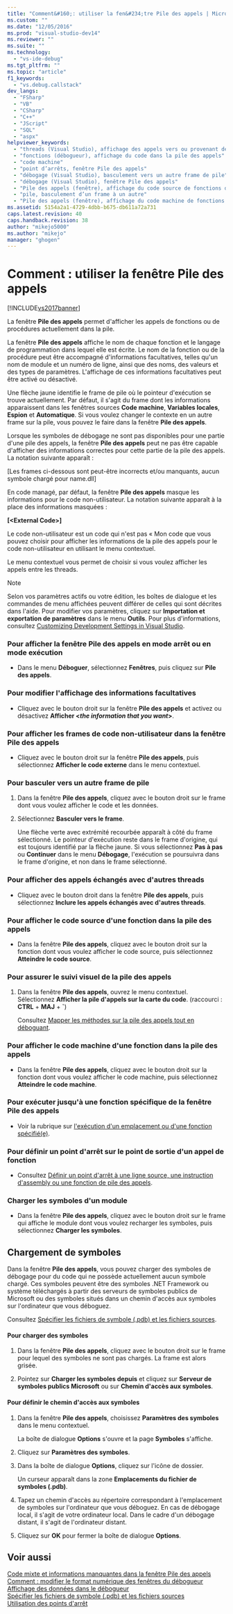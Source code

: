 ```yaml
---
title: "Comment&#160;: utiliser la fen&#234;tre Pile des appels | Microsoft Docs"
ms.custom: ""
ms.date: "12/05/2016"
ms.prod: "visual-studio-dev14"
ms.reviewer: ""
ms.suite: ""
ms.technology: 
  - "vs-ide-debug"
ms.tgt_pltfrm: ""
ms.topic: "article"
f1_keywords: 
  - "vs.debug.callstack"
dev_langs: 
  - "FSharp"
  - "VB"
  - "CSharp"
  - "C++"
  - "JScript"
  - "SQL"
  - "aspx"
helpviewer_keywords: 
  - "threads (Visual Studio), affichage des appels vers ou provenant de"
  - "fonctions (débogueur), affichage du code dans la pile des appels"
  - "code machine"
  - "point d’arrêts, fenêtre Pile des appels"
  - "débogage (Visual Studio), basculement vers un autre frame de pile"
  - "débogage (Visual Studio), fenêtre Pile des appels"
  - "Pile des appels (fenêtre), affichage du code source de fonctions dans la pile des appels"
  - "pile, basculement d’un frame à un autre"
  - "Pile des appels (fenêtre), affichage du code machine de fonctions dans la pile des appels"
ms.assetid: 5154a2a1-4729-4dbb-b675-db611a72a731
caps.latest.revision: 40
caps.handback.revision: 38
author: "mikejo5000"
ms.author: "mikejo"
manager: "ghogen"
---
```

# Comment&#160;: utiliser la fen&#234;tre Pile des appels
[!INCLUDE[vs2017banner](../code-quality/includes/vs2017banner.md)]

La fenêtre **Pile des appels** permet d'afficher les appels de fonctions ou de procédures actuellement dans la pile.  
  
 La fenêtre **Pile des appels** affiche le nom de chaque fonction et le langage de programmation dans lequel elle est écrite.  Le nom de la fonction ou de la procédure peut être accompagné d'informations facultatives, telles qu'un nom de module et un numéro de ligne, ainsi que des noms, des valeurs et des types de paramètres.  L'affichage de ces informations facultatives peut être activé ou désactivé.  
  
 Une flèche jaune identifie le frame de pile où le pointeur d'exécution se trouve actuellement.  Par défaut, il s'agit du frame dont les informations apparaissent dans les fenêtres sources **Code machine**, **Variables locales**, **Espion** et **Automatique**.  Si vous voulez changer le contexte en un autre frame sur la pile, vous pouvez le faire dans la fenêtre **Pile des appels**.  
  
 Lorsque les symboles de débogage ne sont pas disponibles pour une partie d'une pile des appels, la fenêtre **Pile des appels** peut ne pas être capable d'afficher des informations correctes pour cette partie de la pile des appels.  La notation suivante apparaît :  
  
 \[Les frames ci\-dessous sont peut\-être incorrects et\/ou manquants, aucun symbole chargé pour name.dll\]  
  
 En code managé, par défaut, la fenêtre **Pile des appels** masque les informations pour le code non\-utilisateur.  La notation suivante apparaît à la place des informations masquées :  
  
 **\[\<External Code\>\]**  
  
 Le code non\-utilisateur est un code qui n'est pas « Mon code que vous pouvez choisir pour afficher les informations de la pile des appels pour le code non\-utilisateur en utilisant le menu contextuel.  
  
 Le menu contextuel vous permet de choisir si vous voulez afficher les appels entre les threads.  
  
> [!NOTE]
>  Selon vos paramètres actifs ou votre édition, les boîtes de dialogue et les commandes de menu affichées peuvent différer de celles qui sont décrites dans l'aide.  Pour modifier vos paramètres, cliquez sur **Importation et exportation de paramètres** dans le menu **Outils**.  Pour plus d'informations, consultez [Customizing Development Settings in Visual Studio](http://msdn.microsoft.com/fr-fr/22c4debb-4e31-47a8-8f19-16f328d7dcd3).  
  
### Pour afficher la fenêtre Pile des appels en mode arrêt ou en mode exécution  
  
-   Dans le menu **Déboguer**, sélectionnez **Fenêtres**, puis cliquez sur **Pile des appels**.  
  
### Pour modifier l'affichage des informations facultatives  
  
-   Cliquez avec le bouton droit sur la fenêtre **Pile des appels** et activez ou désactivez **Afficher \<***the information that you want***\>**.  
  
### Pour afficher les frames de code non\-utilisateur dans la fenêtre Pile des appels  
  
-   Cliquez avec le bouton droit sur la fenêtre **Pile des appels**, puis sélectionnez **Afficher le code externe** dans le menu contextuel.  
  
### Pour basculer vers un autre frame de pile  
  
1.  Dans la fenêtre **Pile des appels**, cliquez avec le bouton droit sur le frame dont vous voulez afficher le code et les données.  
  
2.  Sélectionnez **Basculer vers le frame**.  
  
     Une flèche verte avec extrémité recourbée apparaît à côté du frame sélectionné.  Le pointeur d'exécution reste dans le frame d'origine, qui est toujours identifié par la flèche jaune.  Si vous sélectionnez **Pas à pas** ou **Continuer** dans le menu **Débogage**, l'exécution se poursuivra dans le frame d'origine, et non dans le frame sélectionné.  
  
### Pour afficher des appels échangés avec d'autres threads  
  
-   Cliquez avec le bouton droit dans la fenêtre **Pile des appels**, puis sélectionnez **Inclure les appels échangés avec d'autres threads**.  
  
### Pour afficher le code source d'une fonction dans la pile des appels  
  
-   Dans la fenêtre **Pile des appels**, cliquez avec le bouton droit sur la fonction dont vous voulez afficher le code source, puis sélectionnez **Atteindre le code source**.  
  
### Pour assurer le suivi visuel de la pile des appels  
  
1.  Dans la fenêtre **Pile des appels**, ouvrez le menu contextuel.  Sélectionnez **Afficher la pile d'appels sur la carte du code**. \(raccourci : **CTRL** \+ **MAJ** \+ **\`**\)  
  
     Consultez [Mapper les méthodes sur la pile des appels tout en déboguant](../debugger/map-methods-on-the-call-stack-while-debugging-in-visual-studio.md).  
  
### Pour afficher le code machine d'une fonction dans la pile des appels  
  
-   Dans la fenêtre **Pile des appels**, cliquez avec le bouton droit sur la fonction dont vous voulez afficher le code machine, puis sélectionnez **Atteindre le code machine**.  
  
### Pour exécuter jusqu'à une fonction spécifique de la fenêtre Pile des appels  
  
-   Voir la rubrique sur [l'exécution d'un emplacement ou d'une fonction spécifié\(e\)](../debugger/navigating-through-code-with-the-debugger.md#BKMK_Run_to_a_specified_location_or_function).  
  
### Pour définir un point d'arrêt sur le point de sortie d'un appel de fonction  
  
-   Consultez [Définir un point d'arrêt à une ligne source, une instruction d'assembly ou une fonction de pile des appels](../debugger/using-breakpoints.md#BKMK_Set_a_breakpoint_at_a_source_line__assembly_instruction__or_call_stack_function_).  
  
### Charger les symboles d'un module  
  
-   Dans la fenêtre **Pile des appels**, cliquez avec le bouton droit sur le frame qui affiche le module dont vous voulez recharger les symboles, puis sélectionnez **Charger les symboles**.  
  
## Chargement de symboles  
 Dans la fenêtre **Pile des appels**, vous pouvez charger des symboles de débogage pour du code qui ne possède actuellement aucun symbole chargé.  Ces symboles peuvent être des symboles .NET Framework ou système téléchargés à partir des serveurs de symboles publics de Microsoft ou des symboles situés dans un chemin d'accès aux symboles sur l'ordinateur que vous déboguez.  
  
 Consultez [Spécifier les fichiers de symbole \(.pdb\) et les fichiers sources](../debugger/specify-symbol-dot-pdb-and-source-files-in-the-visual-studio-debugger.md).  
  
#### Pour charger des symboles  
  
1.  Dans la fenêtre **Pile des appels**, cliquez avec le bouton droit sur le frame pour lequel des symboles ne sont pas chargés.  La frame est alors grisée.  
  
2.  Pointez sur **Charger les symboles depuis** et cliquez sur **Serveur de symboles publics Microsoft** ou sur **Chemin d'accès aux symboles**.  
  
#### Pour définir le chemin d'accès aux symboles  
  
1.  Dans la fenêtre **Pile des appels**, choisissez **Paramètres des symboles** dans le menu contextuel.  
  
     La boîte de dialogue **Options** s'ouvre et la page **Symboles** s'affiche.  
  
2.  Cliquez sur **Paramètres des symboles**.  
  
3.  Dans la boîte de dialogue **Options**, cliquez sur l'icône de dossier.  
  
     Un curseur apparaît dans la zone **Emplacements du fichier de symboles \(.pdb\)**.  
  
4.  Tapez un chemin d'accès au répertoire correspondant à l'emplacement de symboles sur l'ordinateur que vous déboguez.  En cas de débogage local, il s'agit de votre ordinateur local.  Dans le cadre d'un débogage distant, il s'agit de l'ordinateur distant.  
  
5.  Cliquez sur **OK** pour fermer la boîte de dialogue **Options**.  
  
## Voir aussi  
 [Code mixte et informations manquantes dans la fenêtre Pile des appels](../debugger/mixed-code-and-missing-information-in-the-call-stack-window.md)   
 [Comment : modifier le format numérique des fenêtres du débogueur](../Topic/How%20to:%20Change%20the%20Numeric%20Format%20of%20Debugger%20Windows.md)   
 [Affichage des données dans le débogueur](../debugger/viewing-data-in-the-debugger.md)   
 [Spécifier les fichiers de symbole \(.pdb\) et les fichiers sources](../debugger/specify-symbol-dot-pdb-and-source-files-in-the-visual-studio-debugger.md)   
 [Utilisation des points d'arrêt](../debugger/using-breakpoints.md)
